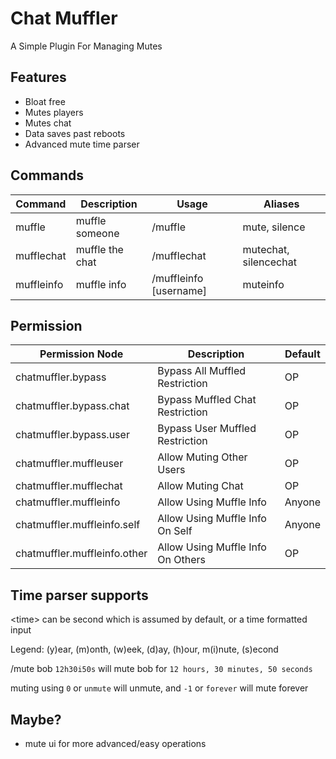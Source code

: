 # Chat Muffler

A Simple Plugin For Managing Mutes

## Features
- Bloat free
- Mutes players
- Mutes chat
- Data saves past reboots
- Advanced mute time parser

## Commands
| Command    	| Description     	| Usage                     	| Aliases               	|
|------------	|-----------------	|---------------------------	|-----------------------	|
| muffle     	| muffle someone  	| /muffle <username> <time> 	| mute, silence         	|
| mufflechat 	| muffle the chat 	| /mufflechat <time>        	| mutechat, silencechat 	|
| muffleinfo 	| muffle info     	| /muffleinfo [username]    	| muteinfo              	|

## Permission

| Permission Node              	| Description                       	| Default 	|
|------------------------------	|-----------------------------------	|---------	|
| chatmuffler.bypass           	| Bypass All Muffled Restriction    	| OP      	|
| chatmuffler.bypass.chat      	| Bypass Muffled Chat Restriction   	| OP      	|
| chatmuffler.bypass.user      	| Bypass User Muffled Restriction   	| OP      	|
| chatmuffler.muffleuser       	| Allow Muting Other Users          	| OP      	|
| chatmuffler.mufflechat       	| Allow Muting Chat                 	| OP      	|
| chatmuffler.muffleinfo       	| Allow Using Muffle Info           	| Anyone  	|
| chatmuffler.muffleinfo.self  	| Allow Using Muffle Info On Self   	| Anyone  	|
| chatmuffler.muffleinfo.other 	| Allow Using Muffle Info On Others 	| OP      	|

## Time parser supports
\<time\> can be second which is assumed by default, or a time formatted input

Legend: (y)ear, (m)onth, (w)eek, (d)ay, (h)our, m(i)nute, (s)econd

/mute bob `12h30i50s` will mute bob for `12 hours, 30 minutes, 50 seconds`

muting using `0` or `unmute` will unmute, and `-1` or `forever` will mute forever 

## Maybe?
- mute ui for more advanced/easy operations
